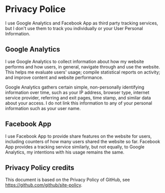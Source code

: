 # Privacy Police

I use Google Analytics and Facebook App as third party tracking services, but I don't use them to track you individually or your User Personal Information.

## Google Analytics

I use Google Analytics to collect information about how my website performs and how users, in general, navigate through and use the website. This helps me evaluate users' usage; compile statistical reports on activity; and improve content and website performance.

Google Analytics gathers certain simple, non-personally identifying information over time, such as your IP address, browser type, internet service provider, referring and exit pages, time stamp, and similar data about your access. I do not link this information to any of your personal information such as your user name.

## Facebook App

I use Facebook App to provide share features on the website for users, including counters of how many users shared the website so far. Facebook App provides a tracking service similarly, but not equally, to Google Analytics, my intentions with his usage remains the same.

## Privacy Policy credits

This document is based on the Privacy Policy of GitHub, see https://github.com/github/site-policy.
